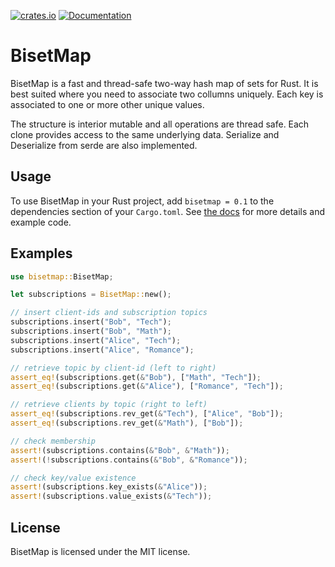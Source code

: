 [![crates.io](https://img.shields.io/crates/v/bisetmap.svg)](https://crates.io/crates/bisetmap)
[![Documentation](https://docs.rs/bisetmap/badge.svg)](https://docs.rs/bisetmap/)

# BisetMap
BisetMap is a fast and thread-safe two-way hash map of sets for Rust. It is best suited where you need to associate
two collumns uniquely. Each key is associated to one or more other unique values.

The structure is interior mutable and all operations are thread safe. Each clone provides access to the same
underlying data. Serialize and Deserialize from serde are also implemented.

## Usage
To use BisetMap in your Rust project, add `bisetmap = 0.1` to the dependencies section of your `Cargo.toml`.
See [the docs](https://docs.rs/bisetmap/) for more details and example code.

## Examples

```rust
use bisetmap::BisetMap;

let subscriptions = BisetMap::new();

// insert client-ids and subscription topics
subscriptions.insert("Bob", "Tech");
subscriptions.insert("Bob", "Math");
subscriptions.insert("Alice", "Tech");
subscriptions.insert("Alice", "Romance");

// retrieve topic by client-id (left to right)
assert_eq!(subscriptions.get(&"Bob"), ["Math", "Tech"]);
assert_eq!(subscriptions.get(&"Alice"), ["Romance", "Tech"]);

// retrieve clients by topic (right to left)
assert_eq!(subscriptions.rev_get(&"Tech"), ["Alice", "Bob"]);
assert_eq!(subscriptions.rev_get(&"Math"), ["Bob"]);

// check membership
assert!(subscriptions.contains(&"Bob", &"Math"));
assert!(!subscriptions.contains(&"Bob", &"Romance"));

// check key/value existence
assert!(subscriptions.key_exists(&"Alice"));
assert!(subscriptions.value_exists(&"Tech"));
```

## License
BisetMap is licensed under the MIT license.

